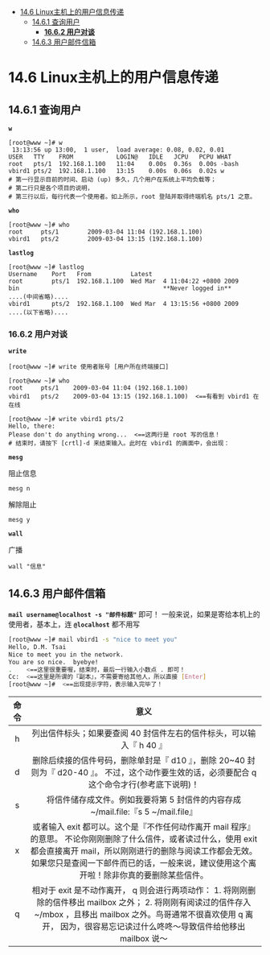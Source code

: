 <!-- TOC -->

- [14.6 Linux主机上的用户信息传递](#146-linux主机上的用户信息传递)
    - [14.6.1 查询用户](#1461-查询用户)
        - [**16.6.2 用户对谈**](#1662-用户对谈)
    - [14.6.3 用户邮件信箱](#1463-用户邮件信箱)

<!-- /TOC -->

# 14.6 Linux主机上的用户信息传递

## 14.6.1 查询用户

**`w`**

```
[root@www ~]# w
 13:13:56 up 13:00,  1 user,  load average: 0.08, 0.02, 0.01
USER   TTY    FROM            LOGIN@   IDLE   JCPU   PCPU WHAT
root   pts/1  192.168.1.100   11:04    0.00s  0.36s  0.00s -bash
vbird1 pts/2  192.168.1.100   13:15    0.00s  0.06s  0.02s w
# 第一行显示目前的时间、启动 (up) 多久，几个用户在系统上平均负载等；
# 第二行只是各个项目的说明，
# 第三行以后，每行代表一个使用者。如上所示，root 登陆并取得终端机名 pts/1 之意。
```

**`who`**

```
[root@www ~]# who
root     pts/1        2009-03-04 11:04 (192.168.1.100)
vbird1   pts/2        2009-03-04 13:15 (192.168.1.100)
```

**`lastlog`**

```
[root@www ~]# lastlog
Username    Port   From           Latest
root        pts/1  192.168.1.100  Wed Mar  4 11:04:22 +0800 2009
bin                                        **Never logged in**
....(中间省略)....
vbird1      pts/2  192.168.1.100  Wed Mar  4 13:15:56 +0800 2009
....(以下省略)....
```

### **16.6.2 用户对谈**

**`write`**

```
[root@www ~]# write 使用者账号 [用户所在终端接口]

[root@www ~]# who
root     pts/1    2009-03-04 11:04 (192.168.1.100)
vbird1   pts/2    2009-03-04 13:15 (192.168.1.100)  <==有看到 vbird1 在在线

[root@www ~]# write vbird1 pts/2
Hello, there:
Please don't do anything wrong...  <==这两行是 root 写的信息！
# 结束时，请按下 [crtl]-d 来结束输入。此时在 vbird1 的画面中，会出现：
```

**`mesg`**

阻止信息

```
mesg n
```

解除阻止

```
mesg y
```

**`wall`**

广播

```
wall "信息"
```

## 14.6.3 用户邮件信箱

**`mail username@localhost -s "邮件标题"`** 即可！ 一般来说，如果是寄给本机上的使用者，基本上，连 **`@localhost`** 都不用写

```bash
[root@www ~]# mail vbird1 -s "nice to meet you"
Hello, D.M. Tsai
Nice to meet you in the network.
You are so nice.  byebye!
.    <==这里很重要喔，结束时，最后一行输入小数点 . 即可！
Cc:  <==这里是所谓的『副本』，不需要寄给其他人，所以直接 [Enter]
[root@www ~]#  <==出现提示字符，表示输入完毕了！
```

命令	|	意义
:---:|:---:
h	|	列出信件标头；如果要查阅 40 封信件左右的信件标头，可以输入『 h 40 』
d	|	删除后续接的信件号码，删除单封是『 d10 』，删除 20~40 封则为『 d20-40 』。 不过，这个动作要生效的话，必须要配合 q 这个命令才行(参考底下说明)！
s	|	将信件储存成文件。例如我要将第 5 封信件的内容存成 ~/mail.file:『s 5 ~/mail.file』
x	|	或者输入 exit 都可以。这个是『不作任何动作离开 mail 程序』的意思。 不论你刚刚删除了什么信件，或者读过什么，使用 exit 都会直接离开 mail，所以刚刚进行的删除与阅读工作都会无效。 如果您只是查阅一下邮件而已的话，一般来说，建议使用这个离开啦！除非你真的要删除某些信件。
q	|	相对于 exit 是不动作离开， q 则会进行两项动作： 1. 将刚刚删除的信件移出 mailbox 之外； 2. 将刚刚有阅读过的信件存入 ~/mbox ，且移出 mailbox 之外。鸟哥通常不很喜欢使用 q 离开， 因为，很容易忘记读过什么咚咚～导致信件给他移出 mailbox 说～


